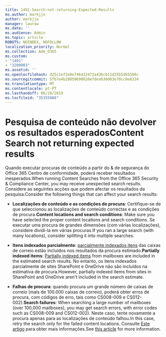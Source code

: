 ```yaml
---
title: 1491-Search-not-returning-Expected-Results
ms.author: markjjo
author: markjjo
manager: lauraw
ms.date: ''
ms.audience: Admin
ms.topic: article
ROBOTS: NOINDEX, NOFOLLOW
localization_priority: Normal
ms.collection: Adm_O365
ms.custom:
- "1491"
- "3200003"
ms.assetid: ''
ms.openlocfilehash: d25c1ef2e0e746432472a436cb11d25b5db5596c
ms.sourcegitcommit: 5fb7a4b28859690020efdea630d03e70cc0e6334
ms.translationtype: MT
ms.contentlocale: pt-PT
ms.lasthandoff: 06/28/2019
ms.locfileid: "35355888"
---
```

# <a name="content-search-not-returning-expected-results"></a><span data-ttu-id="94258-102">Pesquisa de conteúdo não devolver os resultados esperados</span><span class="sxs-lookup"><span data-stu-id="94258-102">Content Search not returning expected results</span></span>

<span data-ttu-id="94258-103">Quando executar procuras de conteúdo a partir do & de segurança do Office 365 Centro de conformidade, poderá receber resultados inesperados.</span><span class="sxs-lookup"><span data-stu-id="94258-103">When running Content Searches from the Office 365 Security & Compliance Center, you may receive unexpected search results.</span></span> <span data-ttu-id="94258-104">Considere as seguintes acções que podem afectar os resultados da pesquisa:</span><span class="sxs-lookup"><span data-stu-id="94258-104">Consider the following things that can affect your search results:</span></span>

- <span data-ttu-id="94258-105">**Localizações de conteúdo e as condições de procura**: Certifique-se de que seleccionou as localizações de conteúdo correctas e as condições de procura.</span><span class="sxs-lookup"><span data-stu-id="94258-105">**Content locations and search conditions**: Make sure you have selected the proper content locations and search conditions.</span></span> <span data-ttu-id="94258-106">Se executar uma procura de grandes dimensões (com várias localizações), considere dividi-la em várias procuras.</span><span class="sxs-lookup"><span data-stu-id="94258-106">If you ran a large search (with many locations), consider splitting it into multiple searches.</span></span>

- <span data-ttu-id="94258-107">**Itens indexados parcialmente**: [parcialmente indexados itens](https://docs.microsoft.com/office365/securitycompliance/partially-indexed-items-in-content-search) das caixas de correio estão incluídos nos resultados da procura estimado.</span><span class="sxs-lookup"><span data-stu-id="94258-107">**Partially indexed items**:  [Partially indexed items](https://docs.microsoft.com/office365/securitycompliance/partially-indexed-items-in-content-search) from mailboxes are included in the estimated search results.</span></span> <span data-ttu-id="94258-108">No entanto, os itens indexados parcialmente de sites SharePoint e OneDrive não são incluídos na estimativa de procura.</span><span class="sxs-lookup"><span data-stu-id="94258-108">However, partially indexed items from sites in SharePoint and OneDrive aren't included in the search estimate.</span></span>

- <span data-ttu-id="94258-109">**Falhas de procura**: quando procura um grande número de caixas de correio (mais de 100.000 caixas de correio), poderá obter erros de procura, com códigos de erro, tais como CS008-009 e CS012-002).</span><span class="sxs-lookup"><span data-stu-id="94258-109">**Search failures**: When searching a large number of mailboxes (over 100,000 mailboxes), you may get search errors, with error codes such as CS008-009 and CS012-002).</span></span> <span data-ttu-id="94258-110">Neste caso, tente novamente a procura apenas para as localizações de conteúdo falhou.</span><span class="sxs-lookup"><span data-stu-id="94258-110">In this case, retry the search only for the failed content locations.</span></span> <span data-ttu-id="94258-111">Consulte [Este artigo](https://docs.microsoft.com/office365/securitycompliance/retry-failed-content-search) para obter mais informações.</span><span class="sxs-lookup"><span data-stu-id="94258-111">See  [this article](https://docs.microsoft.com/office365/securitycompliance/retry-failed-content-search) for more information.</span></span>
